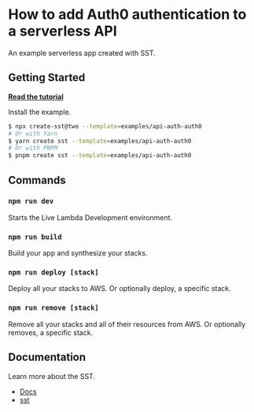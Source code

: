 # How to add Auth0 authentication to a serverless API

An example serverless app created with SST.

## Getting Started

[**Read the tutorial**](https://sst.dev/examples/how-to-add-auth0-authentication-to-a-serverless-api.html)

Install the example.

```bash
$ npx create-sst@two --template=examples/api-auth-auth0
# Or with Yarn
$ yarn create sst --template=examples/api-auth-auth0
# Or with PNPM
$ pnpm create sst --template=examples/api-auth-auth0
```

## Commands

### `npm run dev`

Starts the Live Lambda Development environment.

### `npm run build`

Build your app and synthesize your stacks.

### `npm run deploy [stack]`

Deploy all your stacks to AWS. Or optionally deploy, a specific stack.

### `npm run remove [stack]`

Remove all your stacks and all of their resources from AWS. Or optionally removes, a specific stack.

## Documentation

Learn more about the SST.

- [Docs](https://docs.sst.dev/)
- [sst](https://docs.sst.dev/packages/sst)
